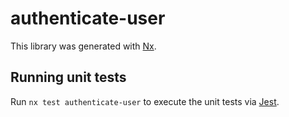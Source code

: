 # authenticate-user

This library was generated with [Nx](https://nx.dev).

## Running unit tests

Run `nx test authenticate-user` to execute the unit tests via [Jest](https://jestjs.io).
